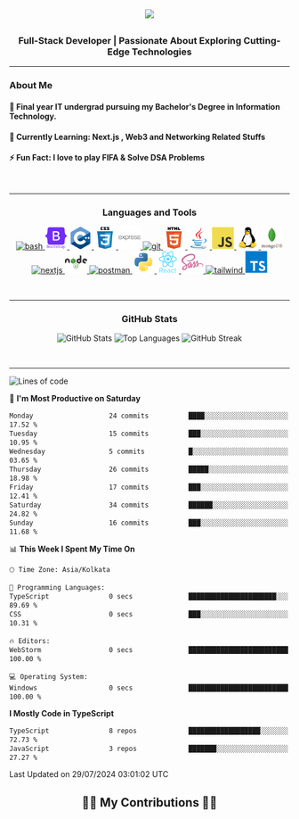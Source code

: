 <h1 align="center">
  <img src="https://readme-typing-svg.herokuapp.com/?font=Righteous&size=30&center=true&vCenter=true&width=500&height=70&duration=2700&lines=Namaste🙏+I'm+अभय;Welcome+To+My+Coding+Dojo!👋;" />
</h1>
<h3 align="center">Full-Stack Developer | Passionate About Exploring Cutting-Edge Technologies</h3>
<hr/>


### About Me
 #### 🧠 **Final year IT undergrad pursuing my Bachelor's Degree in Information Technology.**
 #### 🌱 **Currently Learning**: Next.js , Web3 and Networking Related Stuffs 
 #### ⚡ **Fun Fact**: I love to play FIFA & Solve DSA Problems

<br/>
<hr/>
<h3 align="center">Languages and Tools</h3>
<p align="center">
  <a href="https://www.gnu.org/software/bash/" target="_blank" rel="noreferrer">
    <img src="https://www.vectorlogo.zone/logos/gnu_bash/gnu_bash-icon.svg" alt="bash" width="40" height="40"/>
  </a>
  <a href="https://getbootstrap.com" target="_blank" rel="noreferrer">
    <img src="https://raw.githubusercontent.com/devicons/devicon/master/icons/bootstrap/bootstrap-plain-wordmark.svg" alt="bootstrap" width="40" height="40"/>
  </a>
  <a href="https://www.w3schools.com/cpp/" target="_blank" rel="noreferrer">
    <img src="https://raw.githubusercontent.com/devicons/devicon/master/icons/cplusplus/cplusplus-original.svg" alt="cplusplus" width="40" height="40"/>
  </a>
  <a href="https://www.w3schools.com/css/" target="_blank" rel="noreferrer">
    <img src="https://raw.githubusercontent.com/devicons/devicon/master/icons/css3/css3-original-wordmark.svg" alt="css3" width="40" height="40"/>
  </a>
  <a href="https://expressjs.com" target="_blank" rel="noreferrer">
    <img src="https://raw.githubusercontent.com/devicons/devicon/master/icons/express/express-original-wordmark.svg" alt="express" width="40" height="40"/>
  </a>
  <a href="https://git-scm.com/" target="_blank" rel="noreferrer">
    <img src="https://www.vectorlogo.zone/logos/git-scm/git-scm-icon.svg" alt="git" width="40" height="40"/>
  </a>
  <a href="https://www.w3.org/html/" target="_blank" rel="noreferrer">
    <img src="https://raw.githubusercontent.com/devicons/devicon/master/icons/html5/html5-original-wordmark.svg" alt="html5" width="40" height="40"/>
  </a>
  <a href="https://www.java.com" target="_blank" rel="noreferrer">
    <img src="https://raw.githubusercontent.com/devicons/devicon/master/icons/java/java-original.svg" alt="java" width="40" height="40"/>
  </a>
  <a href="https://developer.mozilla.org/en-US/docs/Web/JavaScript" target="_blank" rel="noreferrer">
    <img src="https://raw.githubusercontent.com/devicons/devicon/master/icons/javascript/javascript-original.svg" alt="javascript" width="40" height="40"/>
  </a>
  <a href="https://www.linux.org/" target="_blank" rel="noreferrer">
    <img src="https://raw.githubusercontent.com/devicons/devicon/master/icons/linux/linux-original.svg" alt="linux" width="40" height="40"/>
  </a>
  <a href="https://www.mongodb.com/" target="_blank" rel="noreferrer">
    <img src="https://raw.githubusercontent.com/devicons/devicon/master/icons/mongodb/mongodb-original-wordmark.svg" alt="mongodb" width="40" height="40"/>
  </a>
  <a href="https://nextjs.org/" target="_blank" rel="noreferrer">
    <img src="https://cdn.worldvectorlogo.com/logos/nextjs-2.svg" alt="nextjs" width="40" height="40"/>
  </a>
  <a href="https://nodejs.org" target="_blank" rel="noreferrer">
    <img src="https://raw.githubusercontent.com/devicons/devicon/master/icons/nodejs/nodejs-original-wordmark.svg" alt="nodejs" width="40" height="40"/>
  </a>
  <a href="https://postman.com" target="_blank" rel="noreferrer">
    <img src="https://www.vectorlogo.zone/logos/getpostman/getpostman-icon.svg" alt="postman" width="40" height="40"/>
  </a>
  <a href="https://www.python.org" target="_blank" rel="noreferrer">
    <img src="https://raw.githubusercontent.com/devicons/devicon/master/icons/python/python-original.svg" alt="python" width="40" height="40"/>
  </a>
  <a href="https://reactjs.org/" target="_blank" rel="noreferrer">
    <img src="https://raw.githubusercontent.com/devicons/devicon/master/icons/react/react-original-wordmark.svg" alt="react" width="40" height="40"/>
  </a>
  <a href="https://sass-lang.com" target="_blank" rel="noreferrer">
    <img src="https://raw.githubusercontent.com/devicons/devicon/master/icons/sass/sass-original.svg" alt="sass" width="40" height="40"/>
  </a>
  <a href="https://tailwindcss.com/" target="_blank" rel="noreferrer">
    <img src="https://www.vectorlogo.zone/logos/tailwindcss/tailwindcss-icon.svg" alt="tailwind" width="40" height="40"/>
  </a>
  <a href="https://www.typescriptlang.org/" target="_blank" rel="noreferrer">
    <img src="https://raw.githubusercontent.com/devicons/devicon/master/icons/typescript/typescript-original.svg" alt="typescript" width="40" height="40"/>
  </a>
</p>

<br/>
<hr>
<h3 align="center">GitHub Stats</h3>
<p align="center">
  <img src="https://github-readme-stats.vercel.app/api?username=abhayshaw01&theme=dark&show_icons=true&locale=en" alt="GitHub Stats" />
  <img src="https://github-readme-stats.vercel.app/api/top-langs?username=abhayshaw01&theme=dark&show_icons=true&locale=en&layout=compact" alt="Top Languages" />
  <img src="https://github-readme-streak-stats.herokuapp.com/?user=abhayshaw01&theme=dark" alt="GitHub Streak" />

</p>

<br/>
<hr>

<!--START_SECTION:waka-->
![Lines of code](https://img.shields.io/badge/From%20Hello%20World%20I%27ve%20Written-74.8%20thousand%20lines%20of%20code-blue)

📅 **I'm Most Productive on Saturday** 

```text
Monday                   24 commits          ████░░░░░░░░░░░░░░░░░░░░░   17.52 % 
Tuesday                  15 commits          ███░░░░░░░░░░░░░░░░░░░░░░   10.95 % 
Wednesday                5 commits           █░░░░░░░░░░░░░░░░░░░░░░░░   03.65 % 
Thursday                 26 commits          █████░░░░░░░░░░░░░░░░░░░░   18.98 % 
Friday                   17 commits          ███░░░░░░░░░░░░░░░░░░░░░░   12.41 % 
Saturday                 34 commits          ██████░░░░░░░░░░░░░░░░░░░   24.82 % 
Sunday                   16 commits          ███░░░░░░░░░░░░░░░░░░░░░░   11.68 % 
```


📊 **This Week I Spent My Time On** 

```text
🕑︎ Time Zone: Asia/Kolkata

💬 Programming Languages: 
TypeScript               0 secs              ██████████████████████░░░   89.69 % 
CSS                      0 secs              ███░░░░░░░░░░░░░░░░░░░░░░   10.31 % 

🔥 Editors: 
WebStorm                 0 secs              █████████████████████████   100.00 % 

💻 Operating System: 
Windows                  0 secs              █████████████████████████   100.00 % 
```

**I Mostly Code in TypeScript** 

```text
TypeScript               8 repos             ██████████████████░░░░░░░   72.73 % 
JavaScript               3 repos             ███████░░░░░░░░░░░░░░░░░░   27.27 % 
```




 Last Updated on 29/07/2024 03:01:02 UTC
<!--END_SECTION:waka-->


<div align="center">
  <h2>🐱‍👤 My Contributions 🐱‍👤</h2>
   <img alt="snake eating my contributions" src="https://raw.githubusercontent.com/AbhayShaw01/AbhayShaw01/output/github-contribution-grid-snake-dark.svg?palette=github-dark />
</div>
